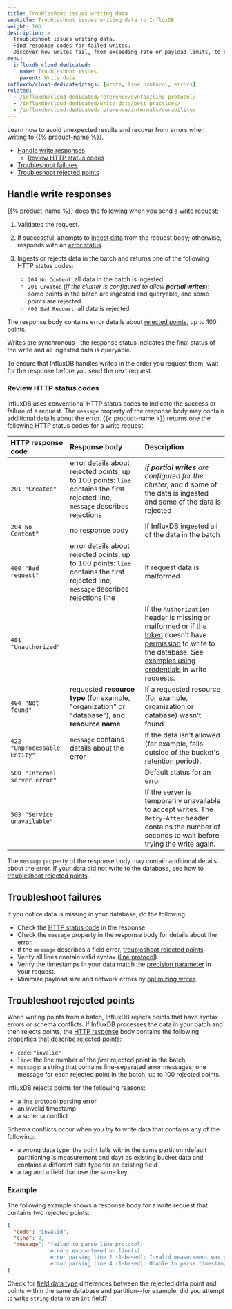 ```yaml
---
title: Troubleshoot issues writing data
seotitle: Troubleshoot issues writing data to InfluxDB
weight: 106
description: >
  Troubleshoot issues writing data.
  Find response codes for failed writes.
  Discover how writes fail, from exceeding rate or payload limits, to syntax errors and schema conflicts.
menu:
  influxdb_cloud_dedicated:
    name: Troubleshoot issues
    parent: Write data
influxdb/cloud-dedicated/tags: [write, line protocol, errors]
related:
  - /influxdb/cloud-dedicated/reference/syntax/line-protocol/
  - /influxdb/cloud-dedicated/write-data/best-practices/
  - /influxdb/cloud-dedicated/reference/internals/durability/
---
```


Learn how to avoid unexpected results and recover from errors when writing to {{% product-name %}}.

- [Handle write responses](#handle-write-responses)
  - [Review HTTP status codes](#review-http-status-codes)
- [Troubleshoot failures](#troubleshoot-failures)
- [Troubleshoot rejected points](#troubleshoot-rejected-points)

## Handle write responses

{{% product-name %}} does the following when you send a write request:

  1. Validates the request.
  2. If successful, attempts to [ingest data](/influxdb/cloud-dedicated/reference/internals/durability/#data-ingest) from the request body; otherwise, responds with an [error status](#review-http-status-codes).
  3. Ingests or rejects data in the batch and returns one of the following HTTP status codes:

     - `204 No Content`: all data in the batch is ingested
     - `201 Created` (_If the cluster is configured to allow **partial writes**_): some points in the batch are ingested and queryable, and some points are rejected
     - `400 Bad Request`: all data is rejected

  The response body contains error details about [rejected points](#troubleshoot-rejected-points), up to 100 points.

  Writes are synchronous--the response status indicates the final status of the write and all ingested data is queryable.

   To ensure that InfluxDB handles writes in the order you request them,
  wait for the response before you send the next request.

### Review HTTP status codes

InfluxDB uses conventional HTTP status codes to indicate the success or failure of a request.
The `message` property of the response body may contain additional details about the error.
{{< product-name >}} returns one the following HTTP status codes for a write request:

| HTTP response code            | Response body                                                                                                                       | Description                                                                                                                                                                                                                                                                                                                                                                      |
|:------------------------------|:------------------------------------------------------------------------------------------------------------------------------------|:---------------------------------------------------------------------------------------------------------------------------------------------------------------------------------------------------------------------------------------------------------------------------------------------------------------------------------------------------------------------------------|
| `201 "Created"`               | error details about rejected points, up to 100 points: `line` contains the first rejected line, `message` describes rejections      | _If **partial writes** are configured for the cluster_, and if some of the data is ingested and some of the data is rejected                                                                                                                                                                                                                                                                                                  |
| `204 No Content"`             | no response body                                                                                                                    | If InfluxDB ingested all of the data in the batch                                                                                                                                                                                                                                                                                                                                |
| `400 "Bad request"`           | error details about rejected points, up to 100 points: `line` contains the first rejected line, `message` describes rejections line | If request data is malformed                                                                                                                                                                                                                                                                                                                                                     |
| `401 "Unauthorized"`          |                                                                                                                                     | If the `Authorization` header is missing or malformed or if the [token](/influxdb/cloud-dedicated/admin/tokens/) doesn't have [permission](/influxdb/cloud-dedicated/reference/cli/influxctl/token/create/#examples) to write to the database. See [examples using credentials](/influxdb/cloud-dedicated/get-started/write/#write-line-protocol-to-influxdb) in write requests. |
| `404 "Not found"`             | requested **resource type** (for example, "organization" or "database"), and **resource name**                                      | If a requested resource (for example, organization or database) wasn't found                                                                                                                                                                                                                                                                                                     |
| `422 "Unprocessable Entity"`  | `message` contains details about the error                                                                                          | If the data isn't allowed (for example, falls outside of the bucket's retention period).
| `500 "Internal server error"` |                                                                                                                                     | Default status for an error                                                                                                                                                                                                                                                                                                                                                      |
| `503 "Service unavailable"`   |                                                                                                                                     | If the server is temporarily unavailable to accept writes. The `Retry-After` header contains the number of seconds to wait before trying the write again.

The `message` property of the response body may contain additional details about the error.
If your data did not write to the database, see how to [troubleshoot rejected points](#troubleshoot-rejected-points).

## Troubleshoot failures

If you notice data is missing in your database, do the following:

- Check the [HTTP status code](#review-http-status-codes) in the response.
- Check the `message` property in the response body for details about the error.
- If the `message` describes a field error, [troubleshoot rejected points](#troubleshoot-rejected-points).
- Verify all lines contain valid syntax ([line protocol](/influxdb/cloud-dedicated/reference/syntax/line-protocol/)).
- Verify the timestamps in your data match the [precision parameter](/influxdb/cloud-dedicated/reference/glossary/#precision) in your request.
- Minimize payload size and network errors by [optimizing writes](/influxdb/cloud-dedicated/write-data/best-practices/optimize-writes/).

## Troubleshoot rejected points

When writing points from a batch, InfluxDB rejects points that have syntax errors or schema conflicts.
If InfluxDB processes the data in your batch and then rejects points, the [HTTP response](#handle-write-responses) body contains the following properties that describe rejected points:

- `code`: `"invalid"`
- `line`: the line number of the _first_ rejected point in the batch.
- `message`: a string that contains line-separated error messages, one message for each rejected point in the batch, up to 100 rejected points.

InfluxDB rejects points for the following reasons:

- a line protocol parsing error
- an invalid timestamp
- a schema conflict

Schema conflicts occur when you try to write data that contains any of the following:

- a wrong data type: the point falls within the same partition (default partitioning is measurement and day) as existing bucket data and contains a different data type for an existing field
- a tag and a field that use the same key

### Example

The following example shows a response body for a write request that contains two rejected points:

```json
{
  "code": "invalid",
  "line": 2,
  "message": "failed to parse line protocol:
              errors encountered on line(s):
              error parsing line 2 (1-based): Invalid measurement was provided
              error parsing line 4 (1-based): Unable to parse timestamp value '123461000000000000000000000000'"
}
```

Check for [field data type](/influxdb/cloud-dedicated/reference/syntax/line-protocol/#data-types-and-format) differences between the rejected data point and points within the same database and partition--for example, did you attempt to write `string` data to an `int` field?
